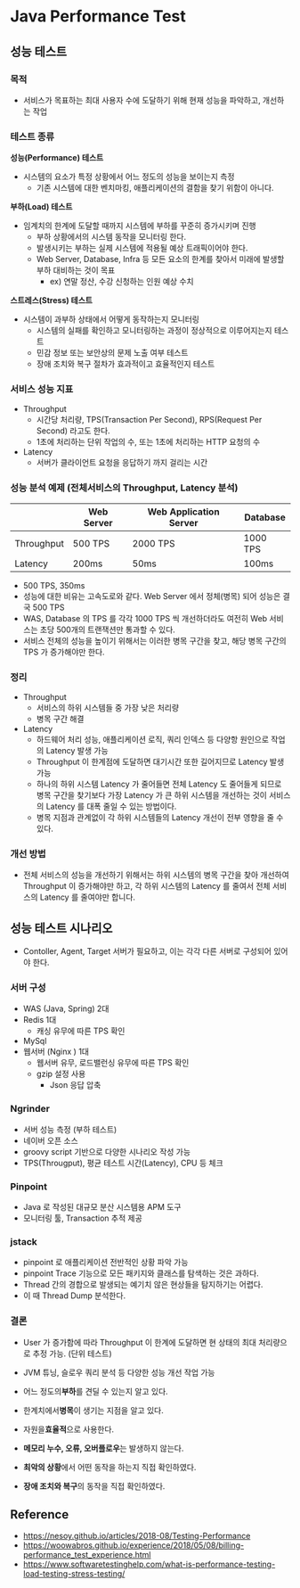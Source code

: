 # Java Performance Test

## 성능 테스트

### 목적

- 서비스가 목표하는 최대 사용자 수에 도달하기 위해 현재 성능을 파악하고, 개선하는 작업

### 테스트 종류

**성능(Performance) 테스트**

- 시스템의 요소가 특정 상황에서 어느 정도의 성능을 보이는지 측정
    - 기존 시스템에 대한 벤치마킹, 애플리케이션의 결함을 찾기 위함이 아니다.

**부하(Load) 테스트**

- 임계치의 한계에 도달할 때까지 시스템에 부하를 꾸준히 증가시키며 진행
    - 부하 상황에서의 시스템 동작을 모니터링 한다.
    - 발생시키는 부하는 실제 시스템에 적용될 예상 트래픽이어야 한다.
    - Web Server, Database, Infra 등 모든 요소의 한계를 찾아서 미래에 발생할 부하 대비하는 것이 목표
        - ex) 연말 정산, 수강 신청하는 인원 예상 수치

**스트레스(Stress) 테스트**

- 시스템이 과부하 상태에서 어떻게 동작하는지 모니터링
    - 시스템의 실패를 확인하고 모니터링하는 과정이 정상적으로 이루어지는지 테스트
    - 민감 정보 또는 보안상의 문제 노출 여부 테스트
    - 장애 조치와 복구 절차가 효과적이고 효율적인지 테스트

### 서비스 성능 지표

- Throughput
    - 시간당 처리량, TPS(Transaction Per Second), RPS(Request Per Second) 라고도 한다.
    - 1초에 처리하는 단위 작업의 수, 또는 1초에 처리하는 HTTP 요청의 수
- Latency
    - 서버가 클라이언트 요청을 응답하기 까지 걸리는 시간

### 성능 분석 예제 (전체서비스의 Throughput, Latency 분석)

|            | Web Server | Web Application Server | Database |
|------------|------------|------------------------|----------|
| Throughput | 500 TPS    | 2000 TPS               | 1000 TPS |
| Latency    | 200ms      | 50ms                   | 100ms    |

- 500 TPS, 350ms
- 성능에 대한 비유는 고속도로와 같다. Web Server 에서 정체(병목) 되어 성능은 결국 500 TPS
- WAS, Database 의 TPS 를 각각 1000 TPS 씩 개선하더라도 여전히 Web 서비스는 초당 500개의 트랜잭션만 통과할 수 있다.
- 서비스 전체의 성능을 높이기 위해서는 이러한 병목 구간을 찾고, 해당 병목 구간의 TPS 가 증가해야만 한다.

### 정리

- Throughput
    - 서비스의 하위 시스템들 중 가장 낮은 처리량
    - 병목 구간 해결
- Latency
    - 하드웨어 처리 성능, 애플리케이션 로직, 쿼리 인덱스 등 다양항 원인으로 작업의 Latency 발생 가능
    - Throughput 이 한계점에 도달하면 대기시간 또한 길어지므로 Latency 발생 가능
    - 하나의 하위 시스템 Latency 가 줄어들면 전체 Latency 도 줄어들게 되므로 병목 구간을 찾기보다 가장 Latency 가 큰 하위 시스템을 개선하는 것이 서비스의 Latency 를 대폭 줄일 수
      있는 방법이다.
    - 병목 지점과 관계없이 각 하위 시스템들의 Latency 개선이 전부 영향을 줄 수 있다.

### 개선 방법

- 전체 서비스의 성능을 개선하기 위해서는 하위 시스템의 병목 구간을 찾아 개선하여 Throughput 이 증가해야만 하고, 각 하위 시스템의 Latency 를 줄여서 전체 서비스의 Latency 를 줄여야만
  합니다.

## 성능 테스트 시나리오

- Contoller, Agent, Target 서버가 필요하고, 이는 각각 다른 서버로 구성되어 있어야 한다.

### 서버 구성

- WAS (Java, Spring) 2대
- Redis 1대
    - 캐싱 유무에 따른 TPS 확인
- MySql
- 웹서버 (Nginx ) 1대
    - 웹서버 유무, 로드밸런싱 유무에 따른 TPS 확인
    - gzip 설정 사용
        - Json 응답 압축

### Ngrinder

- 서버 성능 측정 (부하 테스트)
- 네이버 오픈 소스
- groovy script 기반으로 다양한 시나리오 작성 가능
- TPS(Througput), 평균 테스트 시간(Latency), CPU 등 체크

### Pinpoint

- Java 로 작성된 대규모 분산 시스템용 APM 도구
- 모니터링 툴, Transaction 추적 제공

### jstack

- pinpoint 로 애플리케이션 전반적인 상황 파악 가능
- pinpoint Trace 기능으로 모든 패키지와 클래스를 탐색하는 것은 과하다.
- Thread 간의 경합으로 발생되는 예기치 않은 현상들을 탐지하기는 어렵다.
- 이 때 Thread Dump 분석한다.

### 결론

- User 가 증가함에 따라 Throughput 이 한계에 도달하면 현 상태의 최대 처리량으로 추정 가능. (단위 테스트)
- JVM 튜닝, 슬로우 쿼리 분석 등 다양한 성능 개선 작업 가능

- 어느 정도의**부하**를 견딜 수 있는지 알고 있다.
- 한계치에서**병목**이 생기는 지점을 알고 있다.
- 자원을**효율적**으로 사용한다.
- **메모리 누수, 오류, 오버플로우**는 발생하지 않는다.
- **최악의 상황**에서 어떤 동작을 하는지 직접 확인하였다.
- **장애 조치와 복구**의 동작을 직접 확인하였다.

## Reference

- https://nesoy.github.io/articles/2018-08/Testing-Performance
- https://woowabros.github.io/experience/2018/05/08/billing-performance_test_experience.html
- https://www.softwaretestinghelp.com/what-is-performance-testing-load-testing-stress-testing/